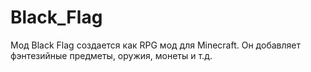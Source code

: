 # Black_Flag
Мод Black Flag создается как RPG мод для Minecraft. Он добавляет фэнтезийные предметы, оружия, монеты и т.д.
